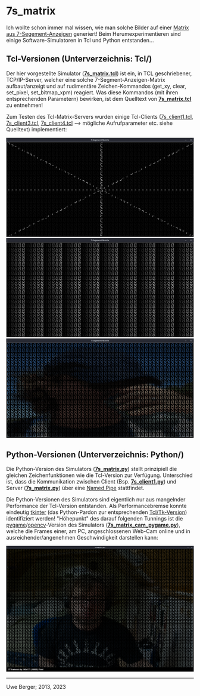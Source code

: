 # 7s_matrix

Ich wollte schon immer mal wissen, wie man solche Bilder auf einer [Matrix aus 7-Segement-Anzeigen](https://willga.llia.io/sea-of-segments/) generiert! Beim Herumexperimentieren sind einige Software-Simulatoren in Tcl und Python entstanden...


## Tcl-Versionen (Unterverzeichnis: Tcl/)

Der hier vorgestellte Simulator (**[7s_matrix.tcl](Tcl/7s_matrix.tcl)**) ist ein, in TCL geschriebener, TCP/IP-Server, welcher eine solche 7-Segment-Anzeigen-Matrix aufbaut/anzeigt und auf rudimentäre Zeichen-Kommandos (get_xy, clear, set_pixel, set_bitmap_xpm) reagiert. Was diese Kommandos (mit ihren entsprechenden Parametern) bewirken, ist dem Quelltext von [**7s_matrix.tcl**](Tcl/7s_matrix.tcl) zu entnehmen!

Zum Testen des Tcl-Matrix-Servers wurden einige Tcl-Clients ([7s_client1.tcl](Tcl/7s_client1.tcl), [7s_client3.tcl](Tcl/7s_client3.tcl), [7s_client4.tcl](Tcl/7s_client4.tcl) --> mögliche Aufrufparameter etc. siehe Quelltext) implementiert:


<img src="Tcl/7s_matrix_client1.png" width="600"/>
<img src="Tcl/7s_matrix_client3.png" width="600"/>
<img src="Tcl/7s_matrix_client4.png" width="600"/>


## Python-Versionen (Unterverzeichnis: Python/)

Die Python-Version des Simulators (**[7s_matrix.py](Python/7s_matrix.py)**) stellt prinzipiell die gleichen Zeichenfunktionen wie die Tcl-Version zur Verfügung. Unterschied ist, dass die Kommunikation zwischen Client (Bsp. **[7s_client1.py](Python/7s_client1.py)**) und Server (**[7s_matrix.py](Python/7s_matrix.py)**) über eine [Named Pipe](https://en.wikipedia.org/wiki/Named_pipe) stattfindet.

Die Python-Versionen des Simulators sind eigentlich nur aus mangelnder Performance der Tcl-Version entstanden. Als Performancebremse konnte eindeutig [tkinter](https://de.wikipedia.org/wiki/Tkinter) (das Python-Pardon zur entsprechenden [Tcl/Tk-Version](https://de.wikipedia.org/wiki/Tk_(Toolkit))) identifiziert werden!
"Höhepunkt" des darauf folgenden Tunnings ist die [pygame](https://www.pygame.org/docs/)/[opencv](https://en.wikipedia.org/wiki/OpenCV)-Version des Simulators (**[7s_matrix_cam_pygame.py](Python/7s_matrix_cam_pygame.py)**), welche die Frames einer, am PC, angeschlossenen Web-Cam online und in ausreichender/angenehmen Geschwindigkeit darstellen kann:

<img src="Python/python_cam.png" width="600"/>

----------------------
Uwe Berger; 2013, 2023